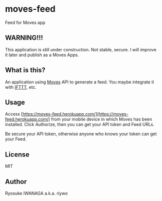 # moves-feed

Feed for Moves app

## WARNING!!!

This application is still under construction. Not stable, secure. I will improve it later and publish as a Moves Apps.

## What is this?

An application using [Moves](http://www.moves-app.com/) API to generate a feed. You maybe integrate it with [IFTTT](https://ifttt.com), etc.

## Usage

Access [https://moves-feed.herokuapp.com/](https://moves-feed.herokuapp.com/) from your mobile device in which Moves has been installed. Click Authorize, then you can get your API token and Feed URLs.

Be secure your API token, otherwise anyone who knows your token can get your Feed.

## License

MIT

## Author

Ryosuke IWANAGA a.k.a. riywo
